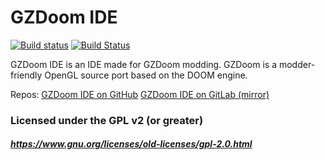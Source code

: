 # GZDoom IDE

[![Build status](https://ci.appveyor.com/api/projects/status/0wf1f2rebf8a7r32/branch/master?svg=true)](https://ci.appveyor.com/project/Doom2fan/gzdoomide/branch/master) [![Build Status](https://travis-ci.org/Doom2fan/GZDoomIDE.svg?branch=master)](https://travis-ci.org/Doom2fan/GZDoomIDE)

GZDoom IDE is an IDE made for GZDoom modding. GZDoom is a modder-friendly OpenGL source port based on the DOOM engine.

Repos:
[GZDoom IDE on GitHub](https://github.com/Doom2fan/GZDoomIDE)
[GZDoom IDE on GitLab (mirror)](https://gitlab.com/phantombeta/GZDoomIDE)

### Licensed under the GPL v2 (or greater)
##### https://www.gnu.org/licenses/old-licenses/gpl-2.0.html